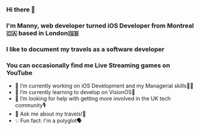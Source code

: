 ### Hi there 👋 
### I'm Manny, web developer turned iOS Developer from Montreal🇨🇦 based in London🇬🇧
### I like to document my travels as a software developer
### You can occasionally find me Live Streaming games on YouTube

- 🔭 I’m currently working on iOS Development and my Managerial skills🧑‍💻
- 🌱 I’m currently learning to develop on VisionOS🥽
- 🤔 I’m looking for help with getting more involved in the UK tech community🎙
- 💬 Ask me about my travels!🛫
- 💡 Fun fact: I'm a polyglot🗣

